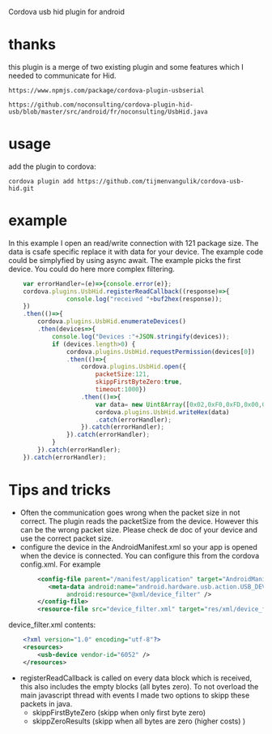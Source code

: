 Cordova usb hid plugin for android

# thanks
this plugin is a merge of two existing plugin and some features which I needed to communicate for Hid.

    https://www.npmjs.com/package/cordova-plugin-usbserial

    https://github.com/noconsulting/cordova-plugin-hid-usb/blob/master/src/android/fr/noconsulting/UsbHid.java


# usage

add the plugin to cordova:

    cordova plugin add https://github.com/tijmenvangulik/cordova-usb-hid.git

# example

In this example I open an read/write connection with 121 package size. The data is csafe specific replace it with data for your device. The example code could be simplyfied by using async await. The example picks the first device. You could do here more complex filtering.


```javascript
    var errorHandler=(e)=>{console.error(e)};
    cordova.plugins.UsbHid.registerReadCallback((response)=>{
                console.log("received "+buf2hex(response));
    })
    .then(()=>{
        cordova.plugins.UsbHid.enumerateDevices()
        .then(devices=>{
            console.log("Devices :"+JSON.stringify(devices));
            if (devices.length>0) {
                cordova.plugins.UsbHid.requestPermission(devices[0])
                .then(()=>{
                    cordova.plugins.UsbHid.open({
                        packetSize:121,
                        skippFirstByteZero:true,
                        timeout:1000})                        
                    .then(()=>{                         
                        var data= new Uint8Array([0x02,0xF0,0xFD,0x00,0x80,0x80,0xF2]);
                        cordova.plugins.UsbHid.writeHex(data)
                        .catch(errorHandler);
                    }).catch(errorHandler);
                }).catch(errorHandler);
            }
        }).catch(errorHandler);
    }).catch(errorHandler);
```

# Tips and tricks
* Often the communication goes wrong when the packet size in not correct. The plugin reads the packetSize from the device. However this can be the wrong packet size. Please check de doc of your device and use the correct packet size.
* configure the device in the AndroidManifest.xml so your app is opened when the device is connected. You can configure this from the cordova config.xml. For example
```  xml
        <config-file parent="/manifest/application" target="AndroidManifest.xml">
           <meta-data android:name="android.hardware.usb.action.USB_DEVICE_ATTACHED"
                android:resource="@xml/device_filter" />
        </config-file>
        <resource-file src="device_filter.xml" target="res/xml/device_filter.xml" />
```
device_filter.xml contents:
``` xml
    <?xml version="1.0" encoding="utf-8"?>
    <resources>
        <usb-device vendor-id="6052" />
    </resources>
```
*  registerReadCallback is called on every data block which is received,
this also includes the empty blocks (all bytes zero). To not overload the main javascript thread with events I made two options to skipp these
packets in java. 
   * skippFirstByteZero (skipp when only first byte zero)
   * skippZeroResults (skipp when all bytes are zero (higher costs) )